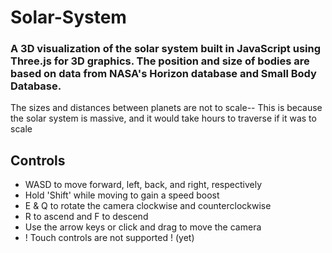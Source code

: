 # Solar-System
### A 3D visualization of the solar system built in JavaScript using Three.js for 3D graphics. The position and size of bodies are based on data from NASA's Horizon database and Small Body Database. 
The sizes and distances between planets are not to scale-- This is because the solar system is massive, and it would take hours to traverse if it was to scale

## Controls
- WASD to move forward, left, back, and right, respectively
- Hold 'Shift' while moving to gain a speed boost
- E & Q to rotate the camera clockwise and counterclockwise
- R to ascend and F to descend
- Use the arrow keys or click and drag to move the camera
- ! Touch controls are not supported ! (yet)
